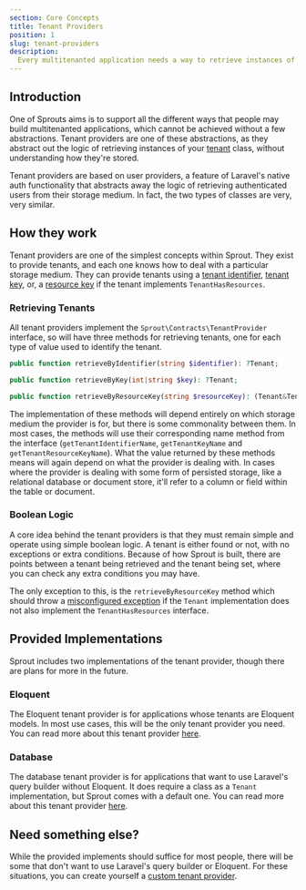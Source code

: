```yaml
---
section: Core Concepts
title: Tenant Providers
position: 1
slug: tenant-providers
description:
  Every multitenanted application needs a way to retrieve instances of its tenants, regardless of where and how the tenant is stored. This is where the tenant provider comes in.
---
```


## Introduction

One of Sprouts aims is to support all the different ways that people may build multitenanted applications,
which cannot be achieved without a few abstractions.
Tenant providers are one of these abstractions,
as they abstract out the logic of retrieving instances of your [tenant][1] class,
without understanding how they're stored.

Tenant providers are based on user providers,
a feature of Laravel's native auth functionality
that abstracts away the logic of retrieving authenticated users from their storage medium.
In fact, the two types of classes are very, very similar.

## How they work

Tenant providers are one of the simplest concepts within Sprout.
They exist to provide tenants, and each one knows how to deal with a particular storage medium.
They can provide tenants using a [tenant identifier][2],
[tenant key][3], or, a [resource key][4] if the tenant implements
`TenantHasResources`.

### Retrieving Tenants

All tenant providers implement the `Sprout\Contracts\TenantProvider` interface, so will have three methods for
retrieving tenants, one for each type of value used to identify the tenant.

```php
public function retrieveByIdentifier(string $identifier): ?Tenant;

public function retrieveByKey(int|string $key): ?Tenant;

public function retrieveByResourceKey(string $resourceKey): (Tenant&TenantHasResources)|null;
```

The implementation of these methods will depend entirely on which storage medium the provider is for,
but there is some commonality between them.
In most cases, the methods will use their corresponding name method from the interface
(`getTenantIdentifierName`, `getTenantKeyName` and `getTenantResourceKeyName`).
What the value returned by these methods means will again depend on what the provider is dealing with.
In cases where the provider is dealing with some form of persisted storage,
like a relational database or document store, it'll refer to a column or field within the table or document.

### Boolean Logic

A core idea behind the tenant providers is that they must remain simple and operate using simple boolean logic.
A tenant is either found or not, with no exceptions or extra conditions.
Because of how Sprout is built,
there are points between a tenant being retrieved and the tenant being set,
where you can check any extra conditions you may have.

The only exception to this,
is the `retrieveByResourceKey` method
which should throw a [misconfigured exception][5]
if the `Tenant` implementation does not also implement the `TenantHasResources` interface.

## Provided Implementations

Sprout includes two implementations of the tenant provider, though there are plans for more in the future.

### Eloquent

The Eloquent tenant provider is for applications whose tenants are Eloquent models.
In most use cases, this will be the only tenant provider you need.
You can read more about this tenant provider [here][6].

### Database

The database tenant provider is for applications that want to use Laravel's query builder without Eloquent.
It does require a class as a `Tenant` implementation, but Sprout comes with a default one.
You can read more about this tenant provider [here][7].

## Need something else?

While the provided implements should suffice for most people,
there will be some that don't want to use Laravel's query builder or Eloquent.
For these situations, you can create yourself a [custom tenant provider][8].

[1]:    tenants

[2]:    tenants#tenant-identifiers

[3]:    tenants#tenant-keys

[4]:    tenants#tenant-resource-keys

[5]:    exceptions#misconfigured

[6]:    eloquent-tenant-providers

[7]:    database-tenant-providers

[8]:    custom-tenant-provider

